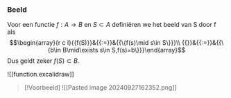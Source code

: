 ### Beeld

Voor een functie $f : A → B$ en $S ⊂ A$ definiëren we het beeld van S door f als
$$\begin{array}{r c l}{{f(S)}}&{{:=}}&{{\{f(s)\mid s\in S\}}}\\ {{}}&{{:=}}&{{\{b\in B\mid\exists s\in S,f(s)=b\}}}\end{array}$$
Dus geldt zeker $f (S) ⊂ B$.

![[function.excalidraw]] 

> [!Voorbeeld]
> ![[Pasted image 20240927162352.png]]